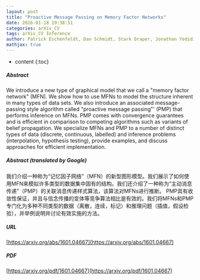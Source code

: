 ```yaml
---
layout: post
title: "Proactive Message Passing on Memory Factor Networks"
date: 2016-01-18 19:38:51
categories: arXiv_CV
tags: arXiv_CV Inference
author: Patrick Eschenfeldt, Dan Schmidt, Stark Draper, Jonathan Yedidia
mathjax: true
---
```


* content
{:toc}

##### Abstract
We introduce a new type of graphical model that we call a "memory factor network" (MFN). We show how to use MFNs to model the structure inherent in many types of data sets. We also introduce an associated message-passing style algorithm called "proactive message passing"' (PMP) that performs inference on MFNs. PMP comes with convergence guarantees and is efficient in comparison to competing algorithms such as variants of belief propagation. We specialize MFNs and PMP to a number of distinct types of data (discrete, continuous, labelled) and inference problems (interpolation, hypothesis testing), provide examples, and discuss approaches for efficient implementation.

##### Abstract (translated by Google)
我们介绍一种称为“记忆因子网络”（MFN）的新型图形模型。我们展示了如何使用MFN来模拟许多类型的数据集中固有的结构。我们还介绍了一种称为“主动消息传递”（PMP）的关联消息传递样式算法，该算法对MFNs进行推断。 PMP具有收敛性保证，并且与信念传播的变体等竞争算法相比是有效的。我们将MFNs和PMP专门化为多种不同类型的数据（离散，连续，标记）和推理问题（插值，假设检验），并举例说明并讨论有效实施的方法。

##### URL
[https://arxiv.org/abs/1601.04667](https://arxiv.org/abs/1601.04667)

##### PDF
[https://arxiv.org/pdf/1601.04667](https://arxiv.org/pdf/1601.04667)

